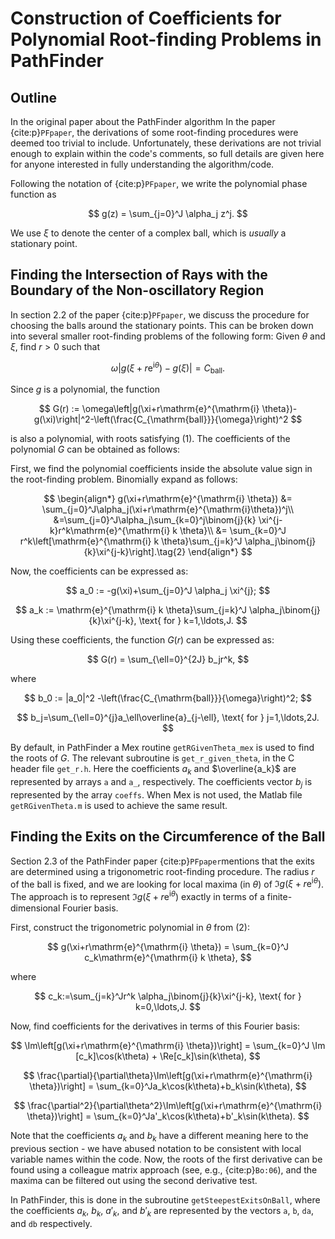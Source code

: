 # Construction of Coefficients for Polynomial Root-finding Problems in PathFinder

## Outline
In the original paper about the PathFinder algorithm In the paper {cite:p}`PFpaper`, the derivations of some root-finding procedures were deemed too trivial to include. Unfortunately, these derivations are not trivial enough to explain within the code's comments, so full details are given here for anyone interested in fully understanding the algorithm/code.

Following the notation of {cite:p}`PFpaper`, we write the polynomial phase function as

$$
g(z) = \sum_{j=0}^J \alpha_j z^j.
$$

We use $\xi$ to denote the center of a complex ball, which is *usually* a stationary point.

## Finding the Intersection of Rays with the Boundary of the Non-oscillatory Region
In section 2.2 of the paper {cite:p}`PFpaper`, we discuss the procedure for choosing the balls around the stationary points. This can be broken down into several smaller root-finding problems of the following form: Given $\theta$ and $\xi$, find $r>0$ such that

$$
\begin{equation}
\omega\left|g(\xi+r\mathrm{e}^{\mathrm{i} \theta})-g(\xi)\right|=C_{\mathrm{ball}}.\tag{1}
\end{equation}
$$

Since $g$ is a polynomial, the function

$$
G(r) := \omega\left|g(\xi+r\mathrm{e}^{\mathrm{i} \theta})-g(\xi)\right|^2-\left(\frac{C_{\mathrm{ball}}}{\omega}\right)^2
$$

is also a polynomial, with roots satisfying (1). The coefficients of the polynomial $G$ can be obtained as follows:

First, we find the polynomial coefficients inside the absolute value sign in the root-finding problem. Binomially expand as follows:

$$
\begin{align*}
g(\xi+r\mathrm{e}^{\mathrm{i} \theta}) &= \sum_{j=0}^J\alpha_j(\xi+r\mathrm{e}^{\mathrm{i}\theta})^j\\
    &=\sum_{j=0}^J\alpha_j\sum_{k=0}^j\binom{j}{k}
    \xi^{j-k}r^k\mathrm{e}^{\mathrm{i} k \theta}\\
&= \sum_{k=0}^J r^k\left[\mathrm{e}^{\mathrm{i} k \theta}\sum_{j=k}^J \alpha_j\binom{j}{k}\xi^{j-k}\right].\tag{2}
\end{align*}
$$

Now, the coefficients can be expressed as:

$$ a_0 := -g(\xi)+\sum_{j=0}^J \alpha_j \xi^{j}; $$

$$ a_k := \mathrm{e}^{\mathrm{i} k \theta}\sum_{j=k}^J \alpha_j\binom{j}{k}\xi^{j-k}, \text{ for } k=1,\ldots,J. $$

Using these coefficients, the function $G(r)$ can be expressed as:

$$ G(r) = \sum_{\ell=0}^{2J} b_jr^k, $$

where

$$ b_0 := |a_0|^2 -\left(\frac{C_{\mathrm{ball}}}{\omega}\right)^2; $$

$$ b_j=\sum_{\ell=0}^{j}a_\ell\overline{a}_{j-\ell}, \text{ for } j=1,\ldots,2J. $$

By default, in PathFinder a Mex routine `getRGivenTheta_mex` is used to find the roots of $G$. The relevant subroutine is `get_r_given_theta`, in the C header file `get_r.h`. Here the coefficients $a_k$ and $\overline{a_k}$ are represented by arrays `a` and `a_`, respectively. The coefficients vector $b_j$ is represented by the array `coeffs`. When Mex is not used, the Matlab file `getRGivenTheta.m` is used to achieve the same result.

## Finding the Exits on the Circumference of the Ball
Section 2.3 of the PathFinder paper {cite:p}`PFpaper`mentions that the exits are determined using a trigonometric root-finding procedure. The radius $r$ of the ball is fixed, and we are looking for local maxima (in $\theta$) of $\Im g(\xi+r\mathrm{e}^{\mathrm{i} \theta})$. The approach is to represent $\Im g(\xi+r\mathrm{e}^{\mathrm{i} \theta})$ exactly in terms of a finite-dimensional Fourier basis.

First, construct the trigonometric polynomial in $\theta$ from (2):

$$ g(\xi+r\mathrm{e}^{\mathrm{i} \theta}) = \sum_{k=0}^J c_k\mathrm{e}^{\mathrm{i} k \theta}, $$

where

$$ c_k:=\sum_{j=k}^Jr^k \alpha_j\binom{j}{k}\xi^{j-k}, \text{ for } k=0,\ldots,J. $$

Now, find coefficients for the derivatives in terms of this Fourier basis:

$$ \Im\left[g(\xi+r\mathrm{e}^{\mathrm{i} \theta})\right] = \sum_{k=0}^J \Im [c_k]\cos(k\theta) + \Re[c_k]\sin(k\theta), $$

$$ \frac{\partial}{\partial\theta}\Im\left[g(\xi+r\mathrm{e}^{\mathrm{i} \theta})\right] = \sum_{k=0}^Ja_k\cos(k\theta)+b_k\sin(k\theta), $$

$$ \frac{\partial^2}{\partial\theta^2}\Im\left[g(\xi+r\mathrm{e}^{\mathrm{i} \theta})\right] = \sum_{k=0}^Ja'_k\cos(k\theta)+b'_k\sin(k\theta). $$



Note that the coefficients $a_k$ and $b_k$ have a different meaning here to the previous section - we have abused notation to be consistent with local variable names within the code.
Now, the roots of the first derivative can be found using a colleague matrix approach (see, e.g., {cite:p}`Bo:06`), and the maxima can be filtered out using the second derivative test.

In PathFinder, this is done in the subroutine `getSteepestExitsOnBall`, where the coefficients $a_k$, $b_k$, $a'_k$, and $b'_k$ are represented by the vectors `a`, `b`, `da`, and `db` respectively.